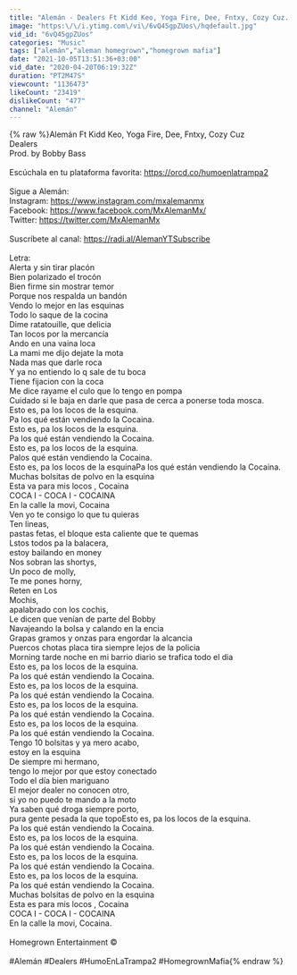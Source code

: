 ```yaml
---
title: "Alemán - Dealers Ft Kidd Keo, Yoga Fire, Dee, Fntxy, Cozy Cuz. (Prod by Bobby Bass)"
image: "https:\/\/i.ytimg.com\/vi\/6vQ45gpZUos\/hqdefault.jpg"
vid_id: "6vQ45gpZUos"
categories: "Music"
tags: ["alemán","aleman homegrown","homegrown mafia"]
date: "2021-10-05T13:51:36+03:00"
vid_date: "2020-04-20T06:19:32Z"
duration: "PT2M47S"
viewcount: "1136473"
likeCount: "23419"
dislikeCount: "477"
channel: "Alemán"
---
```

{% raw %}Alemán Ft Kidd Keo, Yoga Fire, Dee, Fntxy, Cozy Cuz<br />Dealers<br />Prod. by Bobby Bass<br /><br />Escúchala en tu plataforma favorita: <a rel="nofollow" target="blank" href="https://orcd.co/humoenlatrampa2">https://orcd.co/humoenlatrampa2</a><br /><br />Sigue a Alemán: <br />Instagram: <a rel="nofollow" target="blank" href="https://www.instagram.com/mxalemanmx">https://www.instagram.com/mxalemanmx</a> <br />Facebook: <a rel="nofollow" target="blank" href="https://www.facebook.com/MxAlemanMx/">https://www.facebook.com/MxAlemanMx/</a> <br />Twitter: <a rel="nofollow" target="blank" href="https://twitter.com/MxAlemanMx">https://twitter.com/MxAlemanMx</a> <br /><br />Suscríbete al canal: <a rel="nofollow" target="blank" href="https://radi.al/AlemanYTSubscribe">https://radi.al/AlemanYTSubscribe</a><br /><br />Letra:<br />Alerta y sin tirar placón<br />Bien polarizado el trocón<br />Bien firme sin mostrar temor<br />Porque nos respalda un bandón<br />Vendo lo mejor en las esquinas<br />Todo lo saque de la cocina<br />Dime ratatouille, que delicia<br />Tan locos por la mercancía<br />Ando en una vaina loca<br />La mami me dijo dejate la mota<br />Nada mas que darle roca<br />Y ya no entiendo lo q sale de tu boca<br />Tiene fijacion con la coca<br />Me dice rayame el culo que lo tengo en pompa<br />Cuidado si le baja en darle que pasa de cerca a ponerse toda mosca.<br />Esto es, pa los locos de la esquina.<br />Pa los qué están vendiendo la Cocaina.<br />Esto es, pa los locos de la esquina.<br />Pa los qué están vendiendo la Cocaina.<br />Esto es, pa los locos de la esquina.<br />Palos qué están vendiendo la Cocaina.<br />Esto es, pa los locos de la esquinaPa los qué están vendiendo la Cocaina.<br />Muchas bolsitas de polvo en la esquina<br />Esta va para mis locos , Cocaina<br />COCA I - COCA I - COCAINA<br />En la calle la movi, Cocaina<br />Ven yo te consigo lo que tu quieras<br />Ten lineas,<br />pastas fetas, el bloque esta caliente que te quemas<br />Lstos todos pa la balacera,<br />estoy bailando en money<br />Nos sobran las shortys,<br />Un poco de molly,<br />Te me pones horny,<br />Reten en Los<br />Mochis,<br />apalabrado con los cochis,<br />Le dicen que venían de parte del Bobby<br />Navajeando la bolsa y calando en la encia<br />Grapas gramos y onzas para engordar la alcancia<br />Puercos chotas placa tira siempre lejos de la policia<br />Morning tarde noche en mi barrio diario se trafica todo el dia<br />Esto es, pa los locos de la esquina.<br />Pa los qué están vendiendo la Cocaina.<br />Esto es, pa los locos de la esquina.<br />Pa los qué están vendiendo la Cocaina.<br />Esto es, pa los locos de la esquina.<br />Pa los qué están vendiendo la Cocaina.<br />Esto es, pa los locos de la esquina.<br />Pa los qué están vendiendo la Cocaina.<br />Tengo 10 bolsitas y ya mero acabo,<br />estoy en la esquina<br />De siempre mi hermano,<br />tengo lo mejor por que estoy conectado<br />Todo el día bien mariguano<br />El mejor dealer no conocen otro,<br />si yo no puedo te mando a la moto<br />Ya saben qué droga siempre porto, <br />pura gente pesada la que topoEsto es, pa los locos de la esquina.<br />Pa los qué están vendiendo la Cocaina.<br />Esto es, pa los locos de la esquina.<br />Pa los qué están vendiendo la Cocaina.<br />Esto es, pa los locos de la esquina.<br />Pa los qué están vendiendo la Cocaina.<br />Esto es, pa los locos de la esquina.<br />Pa los qué están vendiendo la Cocaina.<br />Muchas bolsitas de polvo en la esquina<br />Esta es para mis locos , Cocaina<br />COCA I - COCA I - COCAINA<br />En la calle la movi, Cocaina.<br /><br />Homegrown Entertainment ©<br /><br />#Alemán #Dealers #HumoEnLaTrampa2 #HomegrownMafia{% endraw %}
